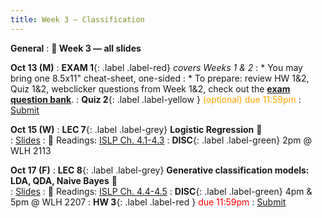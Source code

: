 ```yaml
---
title: Week 3 — Classification
---
```

**General**
: **🛝 Week 3 — all slides**

**Oct 13 (M)**
: **EXAM 1**{: .label .label-red} *covers Weeks 1 & 2*
: * You may bring one 8.5x11" cheat-sheet, one-sided
: * To prepare: review HW 1&2, Quiz 1&2, webclicker questions from Week 1&2, check out the [**exam question bank**](https://docs.google.com/document/d/1_qDCsYOPsfxllOc6KUFbGIa8eB102DDI4iY1hnWydYE/edit?usp=sharing).
: **Quiz 2**{: .label .label-yellow } <font color="orange">(optional) due 11:59pm</font>
   : [Submit](https://canvas.ucsd.edu/courses/68350/quizzes/229752)

**Oct 15 (W)**
: **LEC 7**{: .label .label-grey} **Logistic Regression** 🎥  
    : [Slides](.)
: 📖 Readings: [ISLP Ch. 4.1-4.3](https://www.statlearning.com/)
: **DISC**{: .label .label-green} 2pm @ WLH 2113

**Oct 17 (F)**
: **LEC 8**{: .label .label-grey} **Generative classification models: LDA, QDA, Naive Bayes** 🎥  
    : [Slides](.)
: 📖 Readings: [ISLP Ch. 4.4-4.5](https://www.statlearning.com/)
: **DISC**{: .label .label-green} 4pm & 5pm @ WLH 2207
: **HW 3**{: .label .label-red } <font color="red">due 11:59pm</font>
    : [Submit](.)
